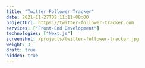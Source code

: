 ```yaml
---
title: "Twitter Follower Tracker"
date: 2021-11-27T02:11:11-08:00
projectUrl: https://twitter-follower-tracker.com
services: ["Front-End Development"]
technologies: ["Next.js"]
screenshot: /projects/twitter-follower-tracker.jpg
weight: 3
draft: true
hidden: true
---
```

